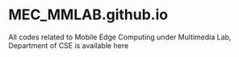 # MEC_MMLAB.github.io
All codes related to Mobile Edge Computing under Multimedia Lab, Department of CSE is available here
